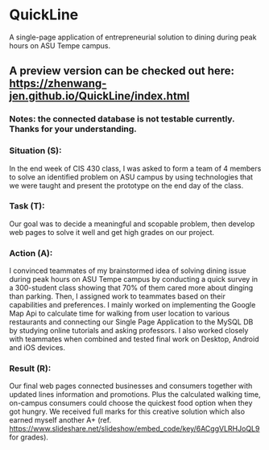 # QuickLine
A single-page application of entrepreneurial solution to dining during peak hours on ASU Tempe campus.  
## A preview version can be checked out here: https://zhenwang-jen.github.io/QuickLine/index.html
### Notes: the connected database is not testable currently. Thanks for your understanding.

### Situation (S): 
In the end week of CIS 430 class, I was asked to form a team of 4 members to solve an identified problem on ASU campus by using technologies that we were taught and present the prototype on the end day of the class. 
### Task (T): 
Our goal was to decide a meaningful and scopable problem, then develop web pages to solve it well and get high grades on our project. 
### Action (A): 
I convinced teammates of my brainstormed idea of solving dining issue during peak hours on ASU Tempe campus by conducting a quick survey in a 300-student class showing that 70% of them cared more about dinging than parking. Then, I assigned work to teammates based on their capabilities and preferences. I mainly worked on implementing the Google Map Api to calculate time for walking from user location to various restaurants and connecting our Single Page Application to the MySQL DB by studying online tutorials and asking professors. I also worked closely with teammates when combined and tested final work on Desktop, Android and iOS devices.
### Result (R):
Our final web pages connected businesses and consumers together with updated lines information and promotions. Plus the calculated walking time, on-campus consumers could choose the quickest food option when they got hungry. We received full marks for this creative solution which also earned myself another A+ (ref. https://www.slideshare.net/slideshow/embed_code/key/6ACggVLRHJoQL9 for grades). 

